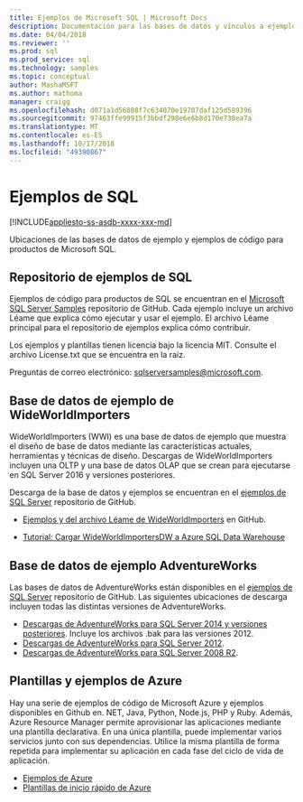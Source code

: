 ```yaml
---
title: Ejemplos de Microsoft SQL | Microsoft Docs
description: Documentación para las bases de datos y vínculos a ejemplos de productos de Microsoft SQL.
ms.date: 04/04/2018
ms.reviewer: ''
ms.prod: sql
ms.prod_service: sql
ms.technology: samples
ms.topic: conceptual
author: MashaMSFT
ms.author: mathoma
manager: craigg
ms.openlocfilehash: d071a1d56808f7c634070e19707daf125d589396
ms.sourcegitcommit: 97463ffe99915f3bbdf298e6e6b8d170e738ea7a
ms.translationtype: MT
ms.contentlocale: es-ES
ms.lasthandoff: 10/17/2018
ms.locfileid: "49390867"
---
```

# <a name="sql-samples"></a>Ejemplos de SQL

[!INCLUDE[appliesto-ss-asdb-xxxx-xxx-md](../includes/appliesto-ss-asdb-asdw-pdw-md.md)]

Ubicaciones de las bases de datos de ejemplo y ejemplos de código para productos de Microsoft SQL.

## <a name="sql-samples-repository"></a>Repositorio de ejemplos de SQL

Ejemplos de código para productos de SQL se encuentran en el [Microsoft SQL Server Samples](https://github.com/microsoft/sql-server-samples) repositorio de GitHub. Cada ejemplo incluye un archivo Léame que explica cómo ejecutar y usar el ejemplo. El archivo Léame principal para el repositorio de ejemplos explica cómo contribuir. 

Los ejemplos y plantillas tienen licencia bajo la licencia MIT. Consulte el archivo License.txt que se encuentra en la raíz.

Preguntas de correo electrónico: sqlserversamples@microsoft.com.


## <a name="wideworldimporters-sample-database"></a>Base de datos de ejemplo de WideWorldImporters

WideWorldImporters (WWI) es una base de datos de ejemplo que muestra el diseño de base de datos mediante las características actuales, herramientas y técnicas de diseño. Descargas de WideWorldImporters incluyen una OLTP y una base de datos OLAP que se crean para ejecutarse en SQL Server 2016 y versiones posteriores. 

Descarga de la base de datos y ejemplos se encuentran en el [ejemplos de SQL Server](https://github.com/Microsoft/sql-server-samples) repositorio de GitHub.


- [Ejemplos y del archivo Léame de WideWorldImporters](https://github.com/Microsoft/sql-server-samples/tree/master/samples/databases/wide-world-importers) en GitHub.

- [Tutorial: Cargar WideWorldImportersDW a Azure SQL Data Warehouse](/azure/sql-data-warehouse/load-data-wideworldimportersdw)


## <a name="adventureworks-sample-database"></a>Base de datos de ejemplo AdventureWorks

Las bases de datos de AdventureWorks están disponibles en el [ejemplos de SQL Server](https://github.com/Microsoft/sql-server-samples) repositorio de GitHub.  Las siguientes ubicaciones de descarga incluyen todas las distintas versiones de AdventureWorks.

- [Descargas de AdventureWorks para SQL Server 2014 y versiones posteriores](https://github.com/Microsoft/sql-server-samples/releases/tag/adventureworks). Incluye los archivos .bak para las versiones 2012.
- [Descargas de AdventureWorks para SQL Server 2012](https://github.com/Microsoft/sql-server-samples/releases/tag/adventureworks2012).
- [Descargas de AdventureWorks para SQL Server 2008 R2](https://github.com/Microsoft/sql-server-samples/releases/tag/adventureworks2008r2).

## <a name="azure-samples-and-templates"></a>Plantillas y ejemplos de Azure
Hay una serie de ejemplos de código de Microsoft Azure y ejemplos disponibles en Github en. NET, Java, Python, Node.js, PHP y Ruby. Además, Azure Resource Manager permite aprovisionar las aplicaciones mediante una plantilla declarativa. En una única plantilla, puede implementar varios servicios junto con sus dependencias. Utilice la misma plantilla de forma repetida para implementar su aplicación en cada fase del ciclo de vida de aplicación.

- [Ejemplos de Azure](https://github.com/Azure-Samples)
- [Plantillas de inicio rápido de Azure](https://azure.microsoft.com/resources/templates/)




